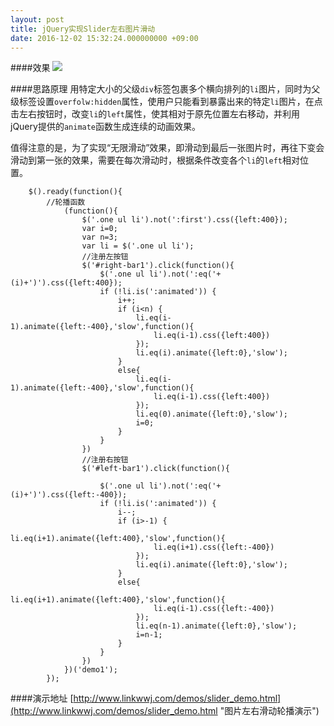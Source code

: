 ```yaml
---
layout: post
title: jQuery实现Slider左右图片滑动
date: 2016-12-02 15:32:24.000000000 +09:00
---
```


####效果
![](http://i2.buimg.com/23954bdfec5bcba3.jpg)

####思路原理
用特定大小的父级`div`标签包裹多个横向排列的`li`图片，同时为父级标签设置`overfolw:hidden`属性，使用户只能看到暴露出来的特定`li`图片，在点击左右按钮时，改变`li`的`left`属性，使其相对于原先位置左右移动，并利用jQuery提供的`animate`函数生成连续的动画效果。

值得注意的是，为了实现“无限滑动”效果，即滑动到最后一张图片时，再往下变会滑动到第一张的效果，需要在每次滑动时，根据条件改变各个`li`的`left`相对位置。

```
	$().ready(function(){
		//轮播函数
			(function(){
				$('.one ul li').not(':first').css({left:400});
				var i=0;
				var n=3;
				var li = $('.one ul li');
				//注册左按钮
				$('#right-bar1').click(function(){
					$('.one ul li').not(':eq('+(i)+')').css({left:400});
					if (!li.is(':animated')) {
						i++;
						if (i<n) {
							li.eq(i-1).animate({left:-400},'slow',function(){
								li.eq(i-1).css({left:400})
							});
							li.eq(i).animate({left:0},'slow');
						}
						else{
							li.eq(i-1).animate({left:-400},'slow',function(){
								li.eq(i-1).css({left:400})
							});
							li.eq(0).animate({left:0},'slow');
							i=0;
						}
					}		
				})
				//注册右按钮
				$('#left-bar1').click(function(){
					
					$('.one ul li').not(':eq('+(i)+')').css({left:-400});
					if (!li.is(':animated')) {
						i--;
						if (i>-1) {
							li.eq(i+1).animate({left:400},'slow',function(){
								li.eq(i+1).css({left:-400})
							});
							li.eq(i).animate({left:0},'slow');
						}
						else{
							li.eq(i+1).animate({left:400},'slow',function(){
								li.eq(i-1).css({left:-400})
							});
							li.eq(n-1).animate({left:0},'slow');
							i=n-1;
						}
					}				
				})
			})('demo1');
		});
```

####演示地址
[http://www.linkwwj.com/demos/slider_demo.html](http://www.linkwwj.com/demos/slider_demo.html "图片左右滑动轮播演示")
